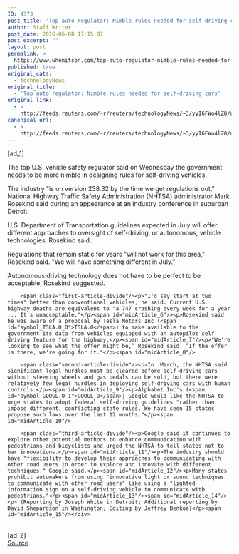 ```yaml
---
ID: 4373
post_title: 'Top auto regulator: Nimble rules needed for self-driving cars'
author: Staff Writer
post_date: 2016-06-08 17:15:07
post_excerpt: ""
layout: post
permalink: >
  https://www.whenitson.com/top-auto-regulator-nimble-rules-needed-for-self-driving-cars/
published: true
original_cats:
  - technologyNews
original_title:
  - 'Top auto regulator: Nimble rules needed for self-driving cars'
original_link:
  - >
    http://feeds.reuters.com/~r/reuters/technologyNews/~3/yyI6FWo4lZ8/us-autos-regulations-idUSKCN0YU262
canonical_url:
  - >
    http://feeds.reuters.com/~r/reuters/technologyNews/~3/yyI6FWo4lZ8/us-autos-regulations-idUSKCN0YU262
---
```

 [ad_1]
<br><div id="articleText">
<span id="midArticle_start"/>

<span id="midArticle_0"/><span class="focusParagraph" readability="3"><p><span class="articleLocatio&lt;/span&gt;n">The top U.S. vehicle safety regulator said on Wednesday the government needs to be more nimble in designing rules for self-driving vehicles.</span></p></span><span id="midArticle_1"/><p>The industry "is on version 238.32 by the time we get regulations out," National Highway Traffic Safety Administration (NHTSA) administrator Mark Rosekind said during an appearance at an industry conference in suburban Detroit. </p><span id="midArticle_2"/><p>U.S. Department of Transportation guidelines expected in July will offer different approaches to oversight of self-driving, or autonomous, vehicle technologies, Rosekind said.</p><span id="midArticle_3"/><p>Regulations that remain static for years "will not work for this area," Rosekind said. "We will have something different in July." </p><span id="midArticle_4"/><p>Autonomous driving technology does not have to be perfect to be acceptable, Rosekind suggested.</p><span id="midArticle_5"/>
        
        <span class="first-article-divide"/><p>"I'd say start at two times" better than conventional vehicles, he said. Current U.S. highway deaths are equivalent to "a 747 crashing every week for a year ... It's unacceptable."</p><span id="midArticle_6"/><p>Rosekind said he was aware of a proposal by Tesla Motors Inc (<span id="symbol_TSLA.O_0">TSLA.O</span>) to make available to the government its data from vehicles equipped with an autopilot self-driving feature for the highway.</p><span id="midArticle_7"/><p>"We're looking to see what the offer might be,” Rosekind said. “If the offer is there, we're going for it."</p><span id="midArticle_8"/>
        
        <span class="second-article-divide"/><p>In  March, the NHTSA said significant legal hurdles must be cleared before self-driving cars without steering wheels and gas pedals can be sold, but there were relatively few legal hurdles in deploying self-driving cars with human controls.</p><span id="midArticle_9"/><p>Alphabet Inc's (<span id="symbol_GOOGL.O_1">GOOGL.O</span>) Google would like the NHTSA to urge states to adopt federal self-driving guidelines "rather than impose different, conflicting state rules. We have seen 15 states propose such laws over the last 12 months."</p><span id="midArticle_10"/>
        
        <span class="third-article-divide"/><p>Google said it continues to explore other potential methods to enhance communication with pedestrians and bicyclists and urged the NHTSA to tell states not to bar innovations.</p><span id="midArticle_11"/><p>The industry should have "flexibility to develop their approaches to communicating with other road users in order to explore and innovate with different techniques," Google said.</p><span id="midArticle_12"/><p>Many states prohibit automakers from using "innovative light or sound techniques to communicate with other road users" like using a "lighted information sign on a self­-driving vehicle to communicate with pedestrians."</p><span id="midArticle_13"/><span id="midArticle_14"/><p> (Reporting by Joseph White in Detroit; Additional reporting by David Shepardson in Washington; Editing by Jeffrey Benkoe)</p><span id="midArticle_15"/></div>
<br>[ad_2]
<br><a href="http://feeds.reuters.com/~r/reuters/technologyNews/~3/yyI6FWo4lZ8/us-autos-regulations-idUSKCN0YU262">Source </a>